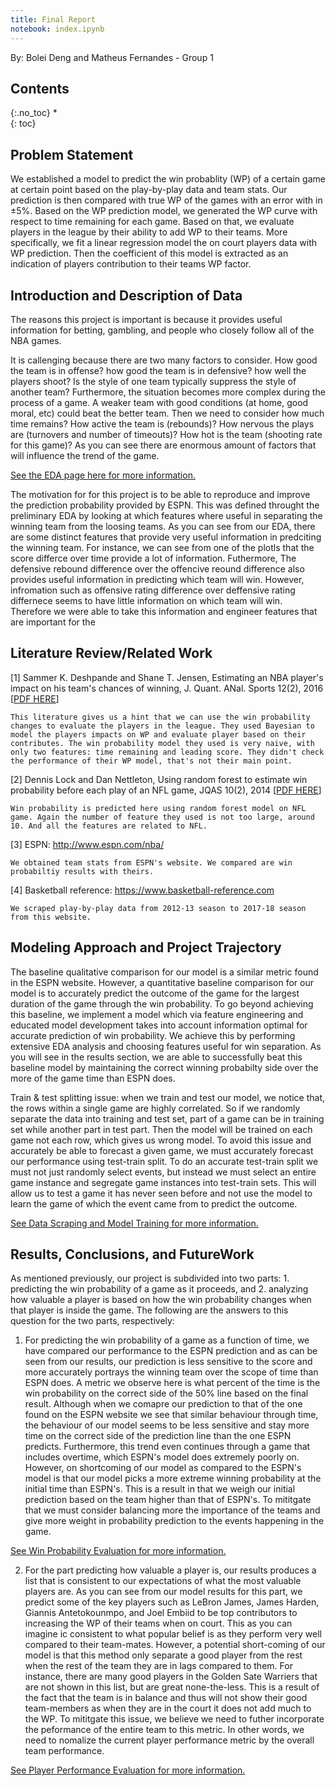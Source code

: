 ---title: Final Reportnotebook: index.ipynb---

By: Bolei Deng and Matheus Fernandes - Group 1

## Contents{:.no_toc}*  {: toc}## Problem Statement We established a model to predict the win probablity (WP) of a certain game at certain point based on the play-by-play data and team stats. Our prediction is then compared with true WP of the games with an error with in $\pm5$%. Based on the WP prediction model, we generated the WP curve with respect to time remaining for each game. Based on that, we evaluate players in the league by their ability to add WP to their teams. More specifically, we fit a linear regression model the on court players data with WP prediction. Then the coefficient of this model is extracted as an indication of players contribution to their teams WP factor.## Introduction and Description of DataThe reasons this project is important is because it provides useful information for betting, gambling, and people who closely follow all of the NBA games.It is callenging because there are two many factors to consider. How good the team is in offense? how good the team is in defensive? how well the players shoot? Is the style of one team typically suppress the style of another team? Furthermore, the situation becomes more complex during the process of a game. A weaker team with good conditions (at home, good moral, etc) could beat the better team. Then we need to consider how much time remains? How active the team is (rebounds)? How nervous the plays are (turnovers and number of timeouts)? How hot is the team (shooting rate for this game)? As you can see there are enormous amount of factors that will influence the trend of the game.  [See the EDA page here for more information.](http://cs209.fer.me/Sports-EDA.html)The motivation for for this project is to be able to reproduce and improve the prediction probability provided by ESPN. This was defined throught the preliminary EDA by looking at which features where useful in separating the winning team from the loosing teams. As you can see from our EDA, there are some distinct features that provide very useful information in predciting the winning team. For instance, we can see from one of the plotls that the score differce over time provide a lot of information. Futhermore, The defensive rebound difference over the offencive reound difference also provides useful information in predicting which team will win. However, infromation such as offensive rating difference over deffensive rating differnece seems to have little information on which team will win. Therefore we were able to take this information and engineer features that are important for the ## Literature Review/Related Work[1] Sammer K. Deshpande and Shane T. Jensen, Estimating an NBA player's impact on his team's chances of winning, J. Quant. ANal. Sports 12(2), 2016 [[PDF HERE](http://cs209.fer.me/PDF/1.pdf)]    This literature gives us a hint that we can use the win probability changes to evaluate the players in the league. They used Bayesian to model the players impacts on WP and evaluate player based on their contributes. The win probability model they used is very naive, with only two features: time remaining and leading score. They didn't check the performance of their WP model, that's not their main point.[2] Dennis Lock and Dan Nettleton, Using random forest to estimate win probability before each play of an NFL game, JQAS 10(2), 2014 [[PDF HERE](http://cs209.fer.me/PDF/2.pdf)]    Win probability is predicted here using random forest model on NFL game. Again the number of feature they used is not too large, around 10. And all the features are related to NFL. [3] ESPN: http://www.espn.com/nba/    We obtained team stats from ESPN's website. We compared are win probabiltiy results with theirs.[4] Basketball reference: https://www.basketball-reference.com    We scraped play-by-play data from 2012-13 season to 2017-18 season from this website.## Modeling Approach and Project TrajectoryThe baseline qualitative comparison for our model is a similar metric found in the ESPN website. However, a quantitative baseline comparison for our model is to accurately predict the outcome of the game for the largest duration of the game through the win probability. To go beyond achieving this baseline, we implement a model which via feature engineering and educated model development takes into account information optimal for accurate prediction of win probability. We achieve this by performing extensive EDA analysis and choosing features useful for win separation. As you will see in the results section, we are able to successfully beat this baseline model by maintaining the correct winning probabilty side over the more of the game time than ESPN does.Train & test splitting issue: when we train and test our model, we notice that, the rows within a single game are highly correlated. So if we randomly separate the data into training and test set, part of a game can be in training set while another part in test part. Then the model will be trained on each game not each row, which gives us wrong model. To avoid this issue and accurately be able to forecast a given game, we must accurately forecast our performance using test-train split. To do an accurate test-train split we must not just randomly select events, but instead wemust select an entire game instance and segregate game instances into test-train sets. This will allow us to test a game it has never seen before and not use the model to learn the game of which the event came from to predict the outcome.[See Data Scraping and Model Training for more information.](http://cs209.fer.me/Sports-DataGenerationAndModelTraining.html)## Results, Conclusions, and FutureWorkAs mentioned previously, our project is subdivided into two parts: 1. predicting the win probability of a game as it proceeds, and 2. analyzing how valuable a player is based on how the win probability changes when that player is inside the game. The following are the answers to this question for the two parts, respectively:1. For predicting the win probability of a game as a function of time, we have compared our performance to the ESPN prediction and as can be seen from our results, our prediction is less sensitive to the score and more accurately portrays the winning team over the scope of time than ESPN does. A metric we observe here is what percent of the time is the win probability on the correct side of the 50% line based on the final result. Although when we comapre our prediction to that of the one found on the ESPN website we see that similar behaviour through time, the behaviour of our model seems to be less sensitive and stay more time on the correct side of the prediction line than the one ESPN predicts. Furthermore, this trend even continues through a game that includes overtime, which ESPN's model does extremely poorly on. However, on shortcoming of our model as compared to the ESPN's model is that our model picks a more extreme winning probability at the initial time than ESPN's. This is a result in that we weigh our initial prediction based on the team higher than that of ESPN's. To mititgate that we must consider balancing more the importance of the teams and give more weight in probability prediction to the events happening in the game. [See Win Probability Evaluation for more information.](http://cs209.fer.me/Sports-GameWinProbabilityEvaluation.html)2. For the part predicting how valuable a player is, our results produces a list that is consistent to our expectations of what the most valuable players are. As you can see from our model results for this part, we predict some of the key players such as LeBron James, James Harden, Giannis Antetokounmpo, and Joel Embiid to be top contributors to increasing the WP of their teams when on court. This as you can imagine ic consistent to what popular belief is as they perform very well compared to their team-mates. However, a potential short-coming of our model is that this method only separate a good player from the rest when the rest of the team they are in lags compared to them. For instance, there are many good players in the Golden Sate Warriers that are not shown in this list, but are great none-the-less. This is a result of the fact that the team is in balance and thus will not show their good team-members as when they are in the court it does not add much to the WP. To mititgate this issue, we believe we need to futher incorporate the peformance of the entire team to this metric. In other words, we need to nomalize the current player performance metric by the overall team performance. [See Player Performance Evaluation for more information.](http://cs209.fer.me/Sports-PlayerPerformanceEvaluation.html)